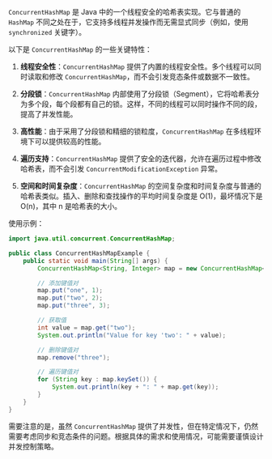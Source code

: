 `ConcurrentHashMap` 是 Java 中的一个线程安全的哈希表实现。它与普通的 `HashMap` 不同之处在于，它支持多线程并发操作而无需显式同步（例如，使用 `synchronized` 关键字）。

以下是 `ConcurrentHashMap` 的一些关键特性：

1. **线程安全性**：`ConcurrentHashMap` 提供了内置的线程安全性。多个线程可以同时读取和修改 `ConcurrentHashMap`，而不会引发竞态条件或数据不一致性。

2. **分段锁**：`ConcurrentHashMap` 内部使用了分段锁（Segment），它将哈希表分为多个段，每个段都有自己的锁。这样，不同的线程可以同时操作不同的段，提高了并发性能。

3. **高性能**：由于采用了分段锁和精细的锁粒度，`ConcurrentHashMap` 在多线程环境下可以提供较高的性能。

4. **遍历支持**：`ConcurrentHashMap` 提供了安全的迭代器，允许在遍历过程中修改哈希表，而不会引发 `ConcurrentModificationException` 异常。

5. **空间和时间复杂度**：`ConcurrentHashMap` 的空间复杂度和时间复杂度与普通的哈希表类似。插入、删除和查找操作的平均时间复杂度是 O(1)，最坏情况下是 O(n)，其中 n 是哈希表的大小。

使用示例：

```java
import java.util.concurrent.ConcurrentHashMap;

public class ConcurrentHashMapExample {
    public static void main(String[] args) {
        ConcurrentHashMap<String, Integer> map = new ConcurrentHashMap<>();

        // 添加键值对
        map.put("one", 1);
        map.put("two", 2);
        map.put("three", 3);

        // 获取值
        int value = map.get("two");
        System.out.println("Value for key 'two': " + value);

        // 删除键值对
        map.remove("three");

        // 遍历键值对
        for (String key : map.keySet()) {
            System.out.println(key + ": " + map.get(key));
        }
    }
}
```

需要注意的是，虽然 `ConcurrentHashMap` 提供了并发性，但在特定情况下，仍然需要考虑同步和竞态条件的问题。根据具体的需求和使用情况，可能需要谨慎设计并发控制策略。
